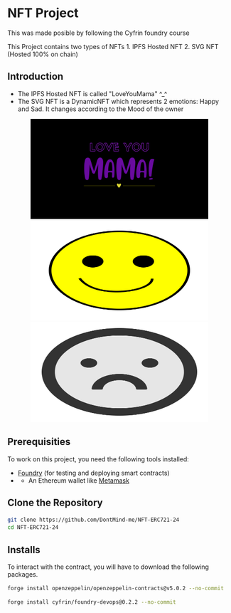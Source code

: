 # NFT Project

This was made posible by following the Cyfrin foundry course

This Project contains two types of NFTs
    1. IPFS Hosted NFT
    2. SVG NFT (Hosted 100% on chain) 

## Introduction 

- The IPFS Hosted NFT is called "LoveYouMama" ^_^
- The SVG NFT is a DynamicNFT which represents 2 emotions: Happy and Sad. It changes according to the Mood of the owner


<p align="center">
<img src="img/LYM.png" alt="LoveYouMama NFT" width="400" height="225"> 
<img src="img/happy.svg" alt="Happy NFT" width="400" height="225"> 
<img src="img/sad.svg" alt="Sad NFT" width="400" height="225"> 
</p>

## Prerequisities

To work on this project, you need the following tools installed:
- [Foundry](https://getfoundry.sh/) (for testing and deploying smart contracts)
- - An Ethereum wallet like [Metamask](https://metamask.io/)

## Clone the Repository 

   ```bash
   git clone https://github.com/DontMind-me/NFT-ERC721-24
   cd NFT-ERC721-24
   ```

## Installs

To interact with the contract, you will have to download the following packages.

```bash
forge install openzeppelin/openzeppelin-contracts@v5.0.2 --no-commit
```

```bash
forge install cyfrin/foundry-devops@0.2.2 --no-commit
```
